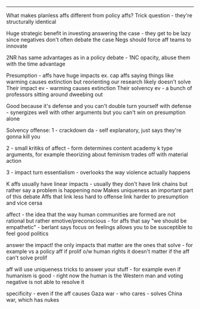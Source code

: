 

----

What makes planless affs different from policy affs?
Trick question - they're structurally identical

Huge strategic benefit in investing answering the case - they get to be lazy since negatives don't often debate the case
Negs should force aff teams to innovate 

2NR has same advantages as in a policy debate - 1NC opacity, abuse them with the time advantage

Presumption - affs have huge impacts ex. cap affs saying things like warming causes extinction but reorienting our research likely doesn't solve
Their impact ev - warming causes extinction
Their solvency ev - a bunch of professors sitting around dweebing out 

Good because it's defense and you can't double turn yourself with defense - synergizes well with other arguments but you can't win on presumption alone

Solvency offense:
1 - crackdown da - self explanatory, just says they're gonna kill you

2 - small kritiks of affect - form determines content academy k type arguments, for example theorizing about feminism trades off with material action 

3 - impact turn essentialism - overlooks the way violence actually happens 

K affs usually have linear impacts - usually they don't have link chains but rather say a problem is happening now
Makes uniqueness an important part of this debate 
Affs that link less hard to offense link harder to presumption and vice cersa

affect - the idea that the way human communities are formed are not rational but rather emotive/preconscious - for affs that say "we should be empathetic" - berlant says focus on feelings allows you to be susceptible to feel good politics

answer the impact!
the only impacts that matter are the ones that solve - for example vs a policy aff if prolif o/w human rights it doesn't matter if the aff can't solve prolif

aff will use uniqueness tricks to answer your stuff - for example even if humanism is good - right now the human is the Western man and voting negative is not able to resolve it

specificity - even if the aff causes Gaza war - who cares - solves China war, which has nukes